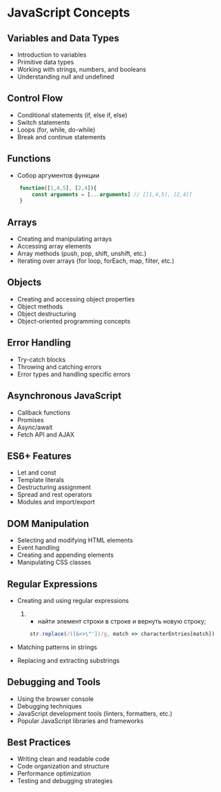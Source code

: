 # JavaScript Concepts

## Variables and Data Types

- Introduction to variables
- Primitive data types
- Working with strings, numbers, and booleans
- Understanding null and undefined

## Control Flow

- Conditional statements (if, else if, else)
- Switch statements
- Loops (for, while, do-while)
- Break and continue statements

## Functions

- Собор аргументов функции

``` javascript
    function([1,4,5], [2,4]){
        const arguments = [...arguments] // [[1,4,5], [2,4]]
    }
```

## Arrays

- Creating and manipulating arrays
- Accessing array elements
- Array methods (push, pop, shift, unshift, etc.)
- Iterating over arrays (for loop, forEach, map, filter, etc.)

## Objects

- Creating and accessing object properties
- Object methods
- Object destructuring
- Object-oriented programming concepts

## Error Handling

- Try-catch blocks
- Throwing and catching errors
- Error types and handling specific errors

## Asynchronous JavaScript

- Callback functions
- Promises
- Async/await
- Fetch API and AJAX

## ES6+ Features

- Let and const
- Template literals
- Destructuring assignment
- Spread and rest operators
- Modules and import/export

## DOM Manipulation

- Selecting and modifying HTML elements
- Event handling
- Creating and appending elements
- Manipulating CSS classes

## Regular Expressions

- Creating and using regular expressions
  1. - найти элемент строки в строке и вернуть новую строку;

    ``` javascript
        str.replace(/([&<>\"'])/g, match => characterEntries[match])
    ```

- Matching patterns in strings
- Replacing and extracting substrings

## Debugging and Tools

- Using the browser console
- Debugging techniques
- JavaScript development tools (linters, formatters, etc.)
- Popular JavaScript libraries and frameworks

## Best Practices

- Writing clean and readable code
- Code organization and structure
- Performance optimization
- Testing and debugging strategies
